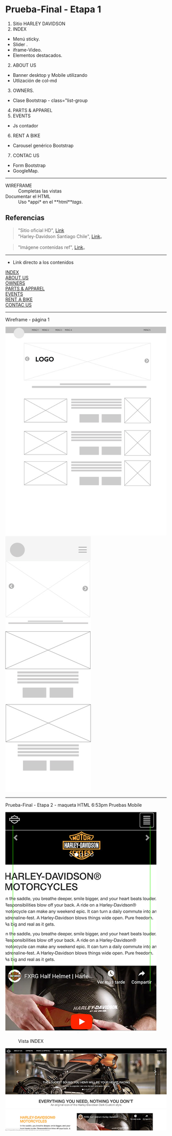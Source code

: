 # Prueba-Final - Etapa 1 

1. Sitio HARLEY DAVIDSON
2. INDEX
+ Menú sticky. 
+ Slider . 
+ iframe-Video. 
+ Elementos destacados. 
2. ABOUT US
+ Banner desktop y Mobile utilizando <source media="">
+ Utlización de col-md
3. OWNERS.
+ Clase Bootstrap - class="list-group
4. PARTS & APPAREL
5. EVENTS
+ Js contador
6. RENT A BIKE
+ Carousel genérico Bootstrap
7. CONTAC US
* Form Bootstrap
* GoogleMap. 

***

<dl>
  <dt>WIREFRAME</dt>
  <dd>Completas las vistas</dd>

  <dt>Documentar el HTML</dt>
  <dd>Uso *appi* en el **html**<em>tags</em>.</dd>
</dl>

## Referencias

> "Sitio oficial HD", [Link](https://www.harley-davidson.com/us/en/motorcycles/2019/softail/breakout.html)                                        
> "Harley-Davidson Santiago Chile", [Link](https://www.h-dsantiago.cl/)。   

> "Imágene contenidas ref", [Link](https://www.harley-davidson.com/content/dam/h-d/images)。                    

***

<!-- 
⋅⋅⋅You can have properly indented paragraphs within list items. Notice the blank line above, and the leading spaces (at least one, but we'll use three here to also align the raw Markdown).

⋅⋅⋅To have a line break without a paragraph, you will need to use two trailing spaces.⋅⋅
⋅⋅⋅Note that this line is separate, but within the same paragraph.⋅⋅
⋅⋅⋅(This is contrary to the typical GFM line break behaviour, where trailing spaces are not required.)
-->
* Link directo a los contenidos

[INDEX](quienes-somos.html)                    
[ABOUT US](servicios.html)                    
[OWNERS](accesorios.html)                    
[PARTS & APPAREL](noticias.html)                    
[EVENTS](noticias.html)                    
[RENT A BIKE](rent.html)                    
[CONTAC US](contacto.html)                    
***

Wireframe - página 1

<div>
	<img src="wf/Wf-HD-V02.jpg" alt="img-WF">

</div>

<div>
	<img src="wf/Wf-HD-V02-mob.jpg" alt="img-WF">


</div>

***

<p>Prueba-Final - Etapa 2 - maqueta HTML  6:53pm
Pruebas Mobile  </p>

<div>
	<img src="wf/Wf-HD-V03-mob.jpg" alt="img-WF">

</div>



<dl>
  <dd>Vista INDEX</dd>
</dl>

![](wf/index.jpg)





